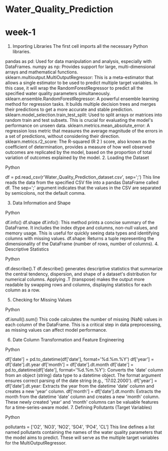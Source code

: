 # Water_Quality_Prediction
# week-1

1. Importing Libraries
The first cell imports all the necessary Python libraries.

pandas as pd: Used for data manipulation and analysis, especially with DataFrames.
numpy as np: Provides support for large, multi-dimensional arrays and mathematical functions.
sklearn.multioutput.MultiOutputRegressor: This is a meta-estimator that allows a single estimator to be used to predict multiple target variables. In this case, it will wrap the RandomForestRegressor to predict all the specified water quality parameters simultaneously.
sklearn.ensemble.RandomForestRegressor: A powerful ensemble learning method for regression tasks. It builds multiple decision trees and merges their predictions to get a more accurate and stable prediction.
sklearn.model_selection.train_test_split: Used to split arrays or matrices into random train and test subsets. This is crucial for evaluating the model's performance on unseen data.
sklearn.metrics.mean_absolute_error: A regression loss metric that measures the average magnitude of the errors in a set of predictions, without considering their direction.
sklearn.metrics.r2_score: The R-squared (R 
2
 ) score, also known as the coefficient of determination, provides a measure of how well observed outcomes are replicated by the model, based on the proportion of total variation of outcomes explained by the model.
2. Loading the Dataset

Python

df = pd.read_csv(r'Water_Quality_Prediction_dataset.csv', sep=';')
This line reads the data from the specified CSV file into a pandas DataFrame called df. The sep=';' argument indicates that the values in the CSV are separated by semicolons, not the default comma.

3. Data Information and Shape

Python

df.info()
df.shape
df.info(): This method prints a concise summary of the DataFrame. It includes the index dtype and columns, non-null values, and memory usage. This is useful for quickly seeing data types and identifying columns with missing values.
df.shape: Returns a tuple representing the dimensionality of the DataFrame (number of rows, number of columns).
4. Descriptive Statistics

Python

df.describe().T
df.describe() generates descriptive statistics that summarize the central tendency, dispersion, and shape of a dataset's distribution for numerical columns. Applying .T (transpose) makes the output more readable by swapping rows and columns, displaying statistics for each column as a row.

5. Checking for Missing Values

Python

df.isnull().sum()
This code calculates the number of missing (NaN) values in each column of the DataFrame. This is a critical step in data preprocessing, as missing values can affect model performance.

6. Date Column Transformation and Feature Engineering

Python

df['date'] = pd.to_datetime(df['date'], format='%d.%m.%Y')
df['year'] = df['date'].dt.year
df['month'] = df['date'].dt.month
df['date'] = pd.to_datetime(df['date'], format='%d.%m.%Y'): Converts the 'date' column from an object (string) data type to a datetime object. The format argument ensures correct parsing of the date string (e.g., '17.02.2000').
df['year'] = df['date'].dt.year: Extracts the year from the datetime 'date' column and creates a new 'year' column.
df['month'] = df['date'].dt.month: Extracts the month from the datetime 'date' column and creates a new 'month' column. These newly created 'year' and 'month' columns can be valuable features for a time-series-aware model.
7. Defining Pollutants (Target Variables)

Python

pollutants = ['O2', 'NO3', 'NO2', 'SO4', 'PO4', 'CL']
This line defines a list named pollutants containing the names of the water quality parameters that the model aims to predict. These will serve as the multiple target variables for the MultiOutputRegressor.
